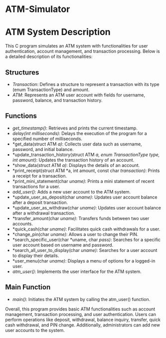 # ATM-Simulator
# ATM System Description

This C program simulates an ATM system with functionalities for user authentication, account management, and transaction processing. Below is a detailed description of its functionalities:

## Structures

- *Transaction*: Defines a structure to represent a transaction with its type (enum TransactionType) and amount.
- *ATM*: Represents an ATM user account with fields for username, password, balance, and transaction history.

## Functions

- *get_timestamp()*: Retrieves and prints the current timestamp.
- *delay(int milliseconds)*: Delays the execution of the program for a specified number of milliseconds.
- *get_data(struct ATM *a)*: Collects user data such as username, password, and initial balance.
- *update_transaction_history(struct ATM *a, enum TransactionType type, int amount)*: Updates the transaction history of an account.
- *show_data(struct ATM *a)*: Displays the details of an account.
- *print_receipt(struct ATM *a, int amount, const char *transaction)*: Prints a receipt for a transaction.
- *print_mini_statement(char *uname)*: Prints a mini statement of recent transactions for a user.
- *add_user()*: Adds a new user account to the ATM system.
- *update_user_as_deposit(char *uname)*: Updates user account balance after a deposit transaction.
- *update_user_as_withdraw(char *uname)*: Updates user account balance after a withdrawal transaction.
- *transfer_amount(char *uname)*: Transfers funds between two user accounts.
- *quick_cash(char *uname)*: Facilitates quick cash withdrawals for a user.
- *change_pin(char *uname)*: Allows a user to change their PIN.
- *search_specific_user(char *uname, char *pass)*: Searches for a specific user account based on username and password.
- *search_all_user_to_display(char *uname)*: Searches for a user account to display their details.
- *user_menu(char *uname)*: Displays a menu of options for a logged-in user.
- *atm_user()*: Implements the user interface for the ATM system.

## Main Function

- *main()*: Initiates the ATM system by calling the atm_user() function.

Overall, this program provides basic ATM functionalities such as account management, transaction processing, and user authentication. Users can perform operations like deposit, withdrawal, balance inquiry, transfer, quick cash withdrawal, and PIN change. Additionally, administrators can add new user accounts to the system.

